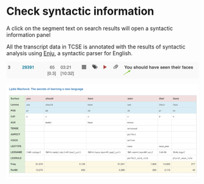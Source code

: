 # Check syntactic information

A click on the segment text on search results will open a syntactic information panel

All the transcript data in TCSE is annotated with the results of syntactic analysis using [Enju](http://www.nactem.ac.uk/enju/), a syntactic parser for English.

![Where to click](images/12.png)

![Sample results](images/13.png)

